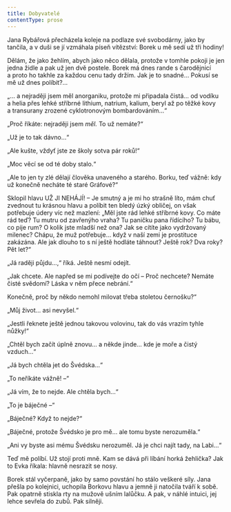 ```yaml
---
title: Dobyvatelé
contentType: prose
---
```


Jana Rybářová přecházela koleje na podlaze své svobodárny, jako by tančila, a v duši se jí vzmáhala píseň vítězství: Borek u mě sedí už tři hodiny!

Dělám, že jako žehlím, abych jako něco dělala, protože v tomhle pokoji je jen jedna židle a pak už jen dvě postele. Borek má dnes rande s čarodějnicí a proto ho takhle za každou cenu tady držím. Jak je to snadné… Pokusí se mě už dnes políbit?…

„… a nejraději jsem měl anorganiku, protože mi připadala čistá… od vodíku a helia přes lehké stříbrné lithium, natrium, kalium, beryl až po těžké kovy a transurany zrozené cyklotronovým bombardováním…“

„Proč říkáte: nejraději jsem _měl._ To už nemáte?“

„Už je to tak dávno…“

„Ale kušte, vždyť jste ze školy sotva pár roků!“

„Moc věcí se od té doby stalo.“

„Ale to jen ty zlé dělají člověka unaveného a starého. Borku, teď vážně: kdy už konečně necháte té staré Gráfové?“

Sklopil hlavu UŽ JI NEHÁJÍ! – Je smutný a je mi ho strašně líto, mám chuť zvednout tu krásnou hlavu a políbit ten bledý úzký obličej, on však potřebuje údery víc než mazlení: „Měl jste rád lehké stříbrné kovy. Co máte rád teď? Tu mutru od zavřenýho vraha? Tu paničku pana řídícího? Tu bábu, co pije rum? O kolik jste mladší než ona? Jak se cítíte jako vydržovaný milenec? Chápu, že muž potřebuje… když v naší zemi je prostituce zakázána. Ale jak dlouho to s ní ještě hodláte táhnout? Ještě rok? Dva roky? Pět let?“

„Já raději půjdu…,“ říká. Ještě nesmí odejít.

„Jak chcete. Ale napřed se mi podívejte do očí – Proč nechcete? Nemáte čisté svědomí? Láska v něm přece nebrání.“

Konečně, proč by někdo nemohl milovat třeba stoletou černošku?“

„Můj život… asi nevyšel.“

„Jestli řeknete ještě jednou takovou volovinu, tak do vás vrazím tyhle nůžky!“

„Chtěl bych začít úplně znovu… a někde jinde… kde je moře a čistý vzduch…“

„Já bych chtěla jet do Švédska…“

„To neříkáte vážně! –“

„Já vím, že to nejde. Ale chtěla bych…“

„To je báječné –“

„Báječné? Když to nejde?“

„Báječné, protože Švédsko je pro mě… ale tomu byste nerozuměla.“

„Ani vy byste asi mému Švédsku nerozuměl. Já je chci najít tady, na Labi…“

Teď mě políbí. Už stojí proti mně. Kam se dává při líbání horká žehlička? Jak to Evka říkala: hlavně nesrazit se nosy.

Borek stál vyčerpaně, jako by samo povstání ho stálo veškeré síly. Jana přešla po kolejnici, uchopila Borkovu hlavu a jemně ji natočila tváří k sobě. Pak opatrně stiskla rty na mužově ušním lalůčku. A pak, v náhlé intuici, jej lehce sevřela do zubů. Pak silněji.
